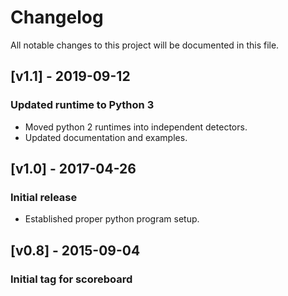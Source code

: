 # Changelog
All notable changes to this project will be documented in this file.

## [v1.1] - 2019-09-12
### Updated runtime to Python 3
- Moved python 2 runtimes into independent detectors.
- Updated documentation and examples.

## [v1.0] - 2017-04-26
### Initial release
- Established proper python program setup.

## [v0.8] - 2015-09-04
### Initial tag for scoreboard